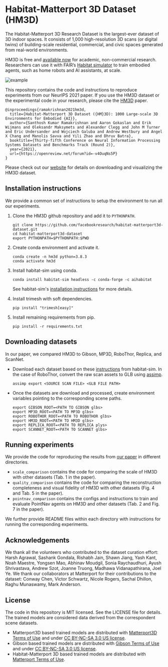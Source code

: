 # Habitat-Matterport 3D Dataset (HM3D)

The Habitat-Matterport 3D Research Dataset is the largest-ever dataset of 3D indoor spaces. It consists of 1,000 high-resolution 3D scans (or digital twins) of building-scale residential, commercial, and civic spaces generated from real-world environments.

HM3D is free and [available now](https://matterport.com/habitat-matterport-3d-research-dataset) for academic, non-commercial research. Researchers can use it with FAIR’s [Habitat simulator](https://aihabitat.org/) to train embodied agents, such as home robots and AI assistants, at scale.

![example](./assets/HM3D-intro.png)


This repository contains the code and instructions to reproduce experiments from our NeurIPS 2021 paper. If you use the HM3D dataset or the experimental code in your research, please cite the [HM3D](https://openreview.net/pdf?id=-v4OuqNs5P) paper.

```
@inproceedings{ramakrishnan2021hm3d,
  title={Habitat-Matterport 3D Dataset ({HM}3D): 1000 Large-scale 3D Environments for Embodied {AI}},
  author={Santhosh Kumar Ramakrishnan and Aaron Gokaslan and Erik Wijmans and Oleksandr Maksymets and Alexander Clegg and John M Turner and Eric Undersander and Wojciech Galuba and Andrew Westbury and Angel X Chang and Manolis Savva and Yili Zhao and Dhruv Batra},
  booktitle={Thirty-fifth Conference on Neural Information Processing Systems Datasets and Benchmarks Track (Round 2)},
  year={2021},
  url={https://openreview.net/forum?id=-v4OuqNs5P}
}
```
Please check out our [website](https://aihabitat.org/datasets/hm3d/) for details on downloading and visualizing the HM3D dataset.

## Installation instructions
We provide a common set of instructions to setup the environment to run all our experiments.

1. Clone the HM3D github repository and add it to `PYTHONPATH`.

    ```
    git clone https://github.com/facebookresearch/habitat-matterport3d-dataset.git
    cd habitat-matterport3d-dataset
    export PYTHONPATH=$PYTHONPATH:$PWD
    ```
2. Create conda environment and activate it.

    ```
    conda create -n hm3d python=3.8.3
    conda activate hm3d
    ```
3. Install habitat-sim using conda.

    ```
    conda install habitat-sim headless -c conda-forge -c aihabitat
    ```
    See habitat-sim's [installation instructions](https://github.com/facebookresearch/habitat-sim#installation) for more details.

4. Install trimesh with soft dependencies.

    ```
    pip install "trimesh[easy]"
    ```

5. Install remaining requirements from pip.

    ```
    pip install -r requirements.txt
    ```

## Downloading datasets
In our paper, we compared HM3D to Gibson, MP3D, RoboThor, Replica, and ScanNet.

* Download each dataset based on these [instructions](https://github.com/facebookresearch/habitat-sim/blob/master/DATASETS.md) from habitat-sim. In the case of RoboThor, convert the raw scan assets to GLB using [assimp](https://github.com/assimp/assimp).

  ```
  assimp export <SOURCE SCAN FILE> <GLB FILE PATH>
  ```

* Once the datasets are download and processed, create environment variables pointing to the corresponding scene paths.

  ```
  export GIBSON_ROOT=<PATH TO GIBSON glbs>
  export MP3D_ROOT=<PATH TO MP3D glbs>
  export ROBOTHOR_ROOT=<PATH TO ROBOTHOR glbs>
  export HM3D_ROOT=<PATH TO HM3D glbs>
  export REPLICA_ROOT=<PATH TO REPLICA plys>
  export SCANNET_ROOT=<PATH TO SCANNET glbs>
  ```


## Running experiments
We provide the code for reproducing the results from [our paper](https://openreview.net/pdf?id=-v4OuqNs5P) in different directories.
* `scale_comparison` contains the code for comparing the scale of HM3D with other datasets (Tab. 1 in the paper).
* `quality_comparison` contains the code for comparing the reconstruction completeness and visual fidelity of HM3D with other datasets (Fig. 4 and Tab. 5 in the paper).
* `pointnav_comparison` contains the configs and instructions to train and evaluate PointNav agents on HM3D and other datasets (Tab. 2 and Fig. 7 in the paper).

We further provide README files within each directory with instructions for running the corresponding experiments.

## Acknowledgements
We thank all the volunteers who contributed to the dataset curation effort: Harsh Agrawal, Sashank Gondala, Rishabh Jain, Shawn Jiang, Yash Kant, Noah Maestre, Yongsen Mao, Abhinav Moudgil, Sonia Raychaudhuri, Ayush Shrivastava, Andrew Szot, Joanne Truong, Madhawa Vidanapathirana, Joel Ye. We thank our collaborators at Matterport for their contributions to the dataset: Conway Chen, Victor Schwartz, Nicole Rogers, Sachal Dhillon, Raghu Munaswamy, Mark Anderson.

## License
The code in this repository is MIT licensed. See the LICENSE file for details. The trained models are considered data derived from the correspondent scene datasets.

- Matterport3D based trained models are distributed with [Matterport3D Terms of Use](http://kaldir.vc.in.tum.de/matterport/MP_TOS.pdf) and under [CC BY-NC-SA 3.0 US license](https://creativecommons.org/licenses/by-nc-sa/3.0/us/).
- Gibson based trained models are distributed with [Gibson Terms of Use](https://storage.googleapis.com/gibson_material/Agreement%20GDS%2006-04-18.pdf) and under [CC BY-NC-SA 3.0 US license](https://creativecommons.org/licenses/by-nc-sa/3.0/us/).
- Habitat-Matterport 3D based trained models are distributed with [Matterport Terms of Use](https://matterport.com/matterport-end-user-license-agreement-academic-use-model-data).

